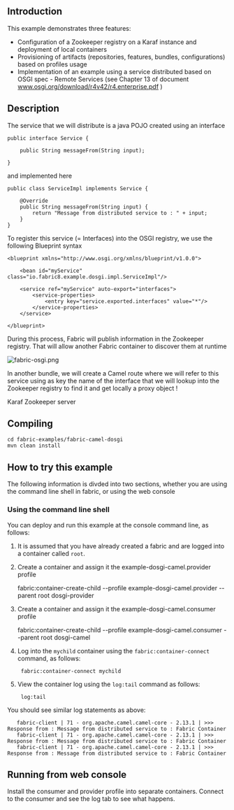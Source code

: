 ## Introduction

This example demonstrates three features:

* Configuration of a Zookeeper registry on a Karaf instance and deployment of local containers
* Provisioning of artifacts (repositories, features, bundles, configurations) based on profiles usage
* Implementation of an example using a service distributed based on OSGI spec - Remote Services (see Chapter 13 of document www.osgi.org/download/r4v42/r4.enterprise.pdf )

## Description

The service that we will distribute is a java POJO created using an interface

    public interface Service {

        public String messageFrom(String input);

    }

and implemented here

    public class ServiceImpl implements Service {

        @Override
        public String messageFrom(String input) {
            return "Message from distributed service to : " + input;
        }
    }

To register this service (= Interfaces) into the OSGI registry, we use the following Blueprint syntax

    <blueprint xmlns="http://www.osgi.org/xmlns/blueprint/v1.0.0">

        <bean id="myService" class="io.fabric8.example.dosgi.impl.ServiceImpl"/>

        <service ref="myService" auto-export="interfaces">
            <service-properties>
                <entry key="service.exported.interfaces" value="*"/>
            </service-properties>
        </service>

    </blueprint>

During this process, Fabric will publish information in the Zookeeper registry. That will allow another Fabric container to discover them at runtime

![fabric-osgi.png](https://raw.githubusercontent.com/fabric8io/fabric8/master/fabric/fabric-examples/fabric-camel-dosgi/fabric-dosgi.png)

In another bundle, we will create a Camel route where we will refer to this service using as key the name of the interface that we will lookup into
the Zookeeper registry to find it and get locally a proxy object !

<reference id="myService" interface="io.fabric8.example.dosgi.Service" availability="optional"/>

<camelContext id="camel" trace="false" xmlns="http://camel.apache.org/schema/blueprint">

  <route id="fabric-client">
    <from uri="timer://foo?fixedRate=true&amp;period=10000"/>
    <setBody>
        <constant>Karaf Zookeeper server</constant>
    </setBody>
    <bean ref="myService" method="messageFrom"/>
    <log message=">>> Response from : ${body}"/>
  </route>

</camelContext>


## Compiling

    cd fabric-examples/fabric-camel-dosgi
    mvn clean install

## How to try this example

The following information is divded into two sections, whether you are using the command line shell in fabric, or using the web console

### Using the command line shell

You can deploy and run this example at the console command line, as follows:

1. It is assumed that you have already created a fabric and are logged into a container called `root`.
1. Create a container and assign it the example-dosgi-camel.provider profile

    fabric:container-create-child --profile example-dosgi-camel.provider --parent root dosgi-provider

1. Create a container and assign it the example-dosgi-camel.consumer profile

    fabric:container-create-child --profile example-dosgi-camel.consumer --parent root dosgi-camel

1. Log into the `mychild` container using the `fabric:container-connect` command, as follows:

        fabric:container-connect mychild

1. View the container log using the `log:tail` command as follows:

        log:tail

You should see similar log statements as above:

```
   fabric-client | 71 - org.apache.camel.camel-core - 2.13.1 | >>> Response from : Message from distributed service to : Fabric Container
   fabric-client | 71 - org.apache.camel.camel-core - 2.13.1 | >>> Response from : Message from distributed service to : Fabric Container
   fabric-client | 71 - org.apache.camel.camel-core - 2.13.1 | >>> Response from : Message from distributed service to : Fabric Container
```

## Running from web console

Install the consumer and provider profile into separate containers. Connect to the consumer and see the log tab to see what happens.
